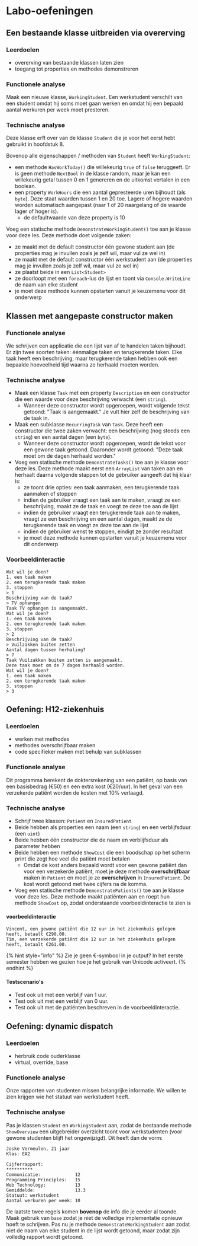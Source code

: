 # Labo-oefeningen

## Een bestaande klasse uitbreiden via overerving

### Leerdoelen
* overerving van bestaande klassen laten zien
* toegang tot properties en methodes demonstreren

### Functionele analyse
Maak een nieuwe klasse, `WorkingStudent`. Een werkstudent verschilt van een student omdat hij soms moet gaan werken en omdat hij een bepaald aantal werkuren per week moet presteren.

### Technische analyse
Deze klasse erft over van de klasse `Student` die je voor het eerst hebt gebruikt in hoofdstuk 8.

Bovenop alle eigenschappen / methoden van `Student` heeft `WorkingStudent`:

- een methode `HasWorkToday()` die willekeurig `true` of `false` teruggeeft. Er is geen methode `NextBool` in de klasse random, maar je kan een willekeurig getal tussen 0 en 1 genereren en de uitkomst vertalen in een boolean.
- een property `WorkHours` die een aantal gepresteerde uren bijhoudt (als `byte`). Deze staat waarden tussen 1 en 20 toe. Lagere of hogere waarden worden automatisch aangepast (naar 1 of 20 naargelang of de waarde lager of hoger is).
  - de defaultwaarde van deze property is 10

Voeg een statische methode `DemonstrateWorkingStudent()` toe aan je klasse voor deze les. Deze methode doet volgende zaken:

- ze maakt met de default constructor één gewone student aan (de properties mag je invullen zoals je zelf wil, maar vul ze wel in)
- ze maakt met de default constructor één werkstudent aan (de properties mag je invullen zoals je zelf wil, maar vul ze wel in)
- ze plaatst beide in een `List<Student>`
- ze doorloopt met een `foreach`-lus de lijst en toont via `Console.WriteLine` de naam van elke student
- je moet deze methode kunnen opstarten vanuit je keuzemenu voor dit onderwerp

## Klassen met aangepaste constructor maken

### Functionele analyse
We schrijven een applicatie die een lijst van af te handelen taken bijhoudt. Er zijn twee soorten taken: éénmalige taken en terugkerende taken. Elke taak heeft een beschrijving, maar terugkerende taken hebben ook een bepaalde hoeveelheid tijd waarna ze herhaald moeten worden.

### Technische analyse
- Maak een klasse `Task` met een property `Description` en een constructor die een waarde voor deze beschrijving verwacht (een `string`).
  - Wanneer deze constructor wordt opgeroepen, wordt volgende tekst getoond: "Taak <Description> is aangemaakt." Je vult hier zelf de beschrijving van de taak in.
- Maak een subklasse `RecurringTask` van `Task`. Deze heeft een constructor die twee zaken verwacht: een beschrijving (nog steeds een `string`) en een aantal dagen (een `byte`).
  - Wanneer deze constructor wordt opgeroepen, wordt de tekst voor een gewone taak getoond. Daaronder wordt getoond: "Deze taak moet om de <aantal dagen> dagen herhaald worden."
- Voeg een statische methode `DemonstrateTasks()` toe aan je klasse voor deze les. Deze methode maakt eerst een `ArrayList` van taken aan en herhaalt daarna volgende stappen tot de gebruiker aangeeft dat hij klaar is:
  - ze toont drie opties: een taak aanmaken, een terugkerende taak aanmaken of stoppen
  - indien de gebruiker vraagt een taak aan te maken, vraagt ze een beschrijving, maakt ze de taak en voegt ze deze toe aan de lijst
  - indien de gebruiker vraagt een terugkerende taak aan te maken, vraagt ze een beschrijving en een aantal dagen, maakt ze de terugkerende taak en voegt ze deze toe aan de lijst
  - indien de gebruiker wenst te stoppen, eindigt ze zonder resultaat
  - je moet deze methode kunnen opstarten vanuit je keuzemenu voor dit onderwerp

### Voorbeeldinteractie
```text
Wat wil je doen?
1. een taak maken
2. een terugkerende taak maken
3. stoppen
> 1
Beschrijving van de taak?
> TV ophangen
Taak TV ophangen is aangemaakt.
Wat wil je doen?
1. een taak maken
2. een terugkerende taak maken
3. stoppen
> 2
Beschrijving van de taak?
> Vuilzakken buiten zetten
Aantal dagen tussen herhaling?
> 7
Taak Vuilzakken buiten zetten is aangemaakt.
Deze taak moet om de 7 dagen herhaald worden.
Wat wil je doen?
1. een taak maken
2. een terugkerende taak maken
3. stoppen
> 3
```

## Oefening: H12-ziekenhuis

### Leerdoelen

* werken met methodes
* methodes overschrijfbaar maken
* code specifieker maken met behulp van subklassen

### Functionele analyse

Dit programma berekent de doktersrekening van een patiënt, op basis van een basisbedrag \(€50\) en een extra kost \(€20/uur\). In het geval van een verzekerde patiënt worden de kosten met 10% verlaagd.

### Technische analyse
- Schrijf twee klassen: `Patient` en `InsuredPatient`
- Beide hebben als properties een naam (een `string`) en een verblijfsduur (een `uint`)
- Beide hebben één constructor die de naam en verblijfsduur als parameter hebben
- Beide hebben een methode `ShowCost` die een boodschap op het scherm print die zegt hoe veel die patiënt moet betalen
  - Omdat de kost anders bepaald wordt voor een gewone patiënt dan voor een verzekerde patiënt, moet je deze methode **overschrijfbaar** maken in `Patient` en moet je ze **overschrijven** in `InsuredPatient`. De kost wordt getoond met twee cijfers na de komma.
- Voeg een statische methode `DemonstratePatients()` toe aan je klasse voor deze les. Deze methode maakt patiënten aan en roept hun methode `ShowCost` op, zodat onderstaande voorbeeldinteractie te zien is

#### voorbeeldinteractie

```text
Vincent, een gewone patiënt die 12 uur in het ziekenhuis gelegen heeft, betaalt €290.00.
Tim, een verzekerde patiënt die 12 uur in het ziekenhuis gelegen heeft, betaalt €261.00.
```

{% hint style="info" %}
Zie je geen €-symbool in je output? In het eerste semester hebben we gezien hoe je het gebruik van Unicode activeert.
{% endhint %}

#### Testscenario's

* Test ook uit met een verblijf van 1 uur.
* Test ook uit met een verblijf van 0 uur.
* Test ook uit met de patiënten beschreven in de voorbeeldinteractie.

## Oefening: dynamic dispatch

### Leerdoelen
* herbruik code ouderklasse
* virtual, override, base

### Functionele analyse
Onze rapporten van studenten missen belangrijke informatie. We willen te zien krijgen wie het statuut van werkstudent heeft.

### Technische analyse
Pas je klassen `Student` en `WorkingStudent` aan, zodat de bestaande methode `ShowOverview` een uitgebreider overzicht toont voor werkstudenten (voor gewone studenten blijft het ongewijzigd). Dit heeft dan de vorm:

```text
Joske Vermeulen, 21 jaar
Klas: EA2

Cijferrapport:
**********
Communicatie:             12
Programming Principles:   15
Web Technology:           13
Gemiddelde:               13.3
Statuut: werkstudent
Aantal werkuren per week: 10
```

De laatste twee regels komen **bovenop** de info die je eerder al toonde. Maak gebruik van `base` zodat je niet de volledige implementatie opnieuw hoeft te schrijven. Pas nu je methode `DemonstrateWorkingStudent` aan zodat niet de naam van elke student in de lijst wordt getoond, maar zodat zijn volledig rapport wordt getoond.
